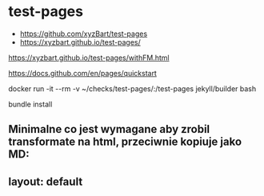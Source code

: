 # test-pages


- https://github.com/xyzBart/test-pages
- https://xyzbart.github.io/test-pages/


https://xyzbart.github.io/test-pages/withFM.html

https://docs.github.com/en/pages/quickstart



docker run -it --rm -v ~/checks/test-pages/:/test-pages jekyll/builder bash

bundle install



Minimalne co jest wymagane aby zrobil transformate na html, przeciwnie kopiuje jako MD:
---
layout: default
---